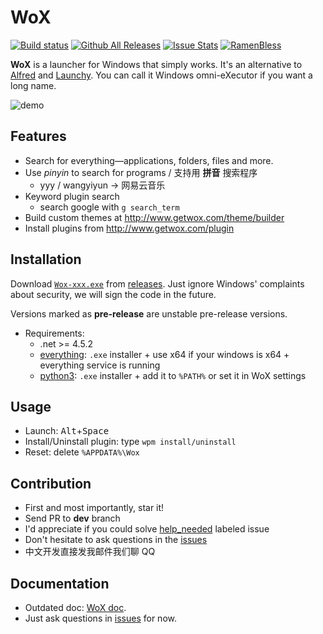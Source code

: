WoX
===

[![Build status](https://ci.appveyor.com/api/projects/status/bfktntbivg32e103)](https://ci.appveyor.com/project/happlebao/wox)
[![Github All Releases](https://img.shields.io/github/downloads/Wox-launcher/Wox/total.svg)](https://github.com/Wox-launcher/Wox/releases)
[![Issue Stats](http://issuestats.com/github/Wox-launcher/Wox/badge/pr)](http://issuestats.com/github/Wox-launcher/Wox) 
[![RamenBless](https://cdn.rawgit.com/LunaGao/BlessYourCodeTag/master/tags/ramen.svg)](https://github.com/LunaGao/BlessYourCodeTag)

**WoX** is a launcher for Windows that simply works. It's an alternative to [Alfred](https://www.alfredapp.com/) and [Launchy](http://www.launchy.net/). You can call it Windows omni-eXecutor if you want a long name.

![demo](http://i.imgur.com/DtxNBJi.gif)

Features
--------

- Search for everything—applications, folders, files and more.
- Use *pinyin* to search for programs / 支持用 **拼音** 搜索程序
  - yyy / wangyiyun → 网易云音乐
- Keyword plugin search 
  - search google with `g search_term`
- Build custom themes at http://www.getwox.com/theme/builder
- Install plugins from http://www.getwox.com/plugin

Installation
------------

Download [`Wox-xxx.exe`](https://github.com/Wox-launcher/Wox/releases/download/v1.3.67/Wox-1.3.67.exe) from [releases](https://github.com/Wox-launcher/Wox/releases).
Just ignore Windows' complaints about security, we will sign the code in the future.

Versions marked as **pre-release** are unstable pre-release versions.

- Requirements:
  - .net >= 4.5.2
  - [everything](https://www.voidtools.com/): `.exe` installer + use x64 if your windows is x64 + everything service is running
  - [python3](https://www.python.org/downloads/): `.exe` installer + add it to `%PATH%` or set it in WoX settings

Usage
-----

- Launch: <kbd>Alt</kbd>+<kbd>Space</kbd>
- Install/Uninstall plugin: type `wpm install/uninstall`
- Reset: delete `%APPDATA%\Wox`

Contribution
------------

- First and most importantly, star it!
- Send PR to **dev** branch
- I'd appreciate if you could solve [help_needed](https://github.com/Wox-launcher/Wox/issues?q=is%3Aopen+is%3Aissue+label%3Ahelp_needed) labeled issue
- Don't hesitate to ask questions in the [issues](https://github.com/Wox-launcher/Wox/issues)
- 中文开发直接发我邮件我们聊 QQ

Documentation
-------------

- Outdated doc: [WoX doc](http://doc.getwox.com).
- Just ask questions in [issues](https://github.com/Wox-launcher/Wox/issues) for now.


